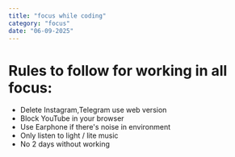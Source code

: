 ```yaml
---
title: "focus while coding"
category: "focus"
date: "06-09-2025"
---
```

# Rules to follow for working in all focus:

- Delete Instagram,Telegram use web version
- Block YouTube in your browser
- Use Earphone if there's noise in environment 
- Only listen to light / lite music
- No 2 days without working  
